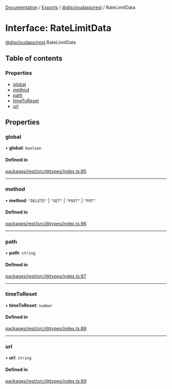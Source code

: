 [Documentation](../README.md) / [Exports](../modules.md) / [@discloudapp/rest](../modules/discloudapp_rest.md) / RateLimitData

# Interface: RateLimitData

[@discloudapp/rest](../modules/discloudapp_rest.md).RateLimitData

## Table of contents

### Properties

- [global](discloudapp_rest.RateLimitData.md#global)
- [method](discloudapp_rest.RateLimitData.md#method)
- [path](discloudapp_rest.RateLimitData.md#path)
- [timeToReset](discloudapp_rest.RateLimitData.md#timetoreset)
- [url](discloudapp_rest.RateLimitData.md#url)

## Properties

### global

• **global**: `boolean`

#### Defined in

[packages/rest/src/@types/index.ts:85](https://github.com/discloud/discloud.app/blob/824e86a/packages/rest/src/@types/index.ts#L85)

___

### method

• **method**: ``"DELETE"`` \| ``"GET"`` \| ``"POST"`` \| ``"PUT"``

#### Defined in

[packages/rest/src/@types/index.ts:86](https://github.com/discloud/discloud.app/blob/824e86a/packages/rest/src/@types/index.ts#L86)

___

### path

• **path**: `string`

#### Defined in

[packages/rest/src/@types/index.ts:87](https://github.com/discloud/discloud.app/blob/824e86a/packages/rest/src/@types/index.ts#L87)

___

### timeToReset

• **timeToReset**: `number`

#### Defined in

[packages/rest/src/@types/index.ts:88](https://github.com/discloud/discloud.app/blob/824e86a/packages/rest/src/@types/index.ts#L88)

___

### url

• **url**: `string`

#### Defined in

[packages/rest/src/@types/index.ts:89](https://github.com/discloud/discloud.app/blob/824e86a/packages/rest/src/@types/index.ts#L89)
